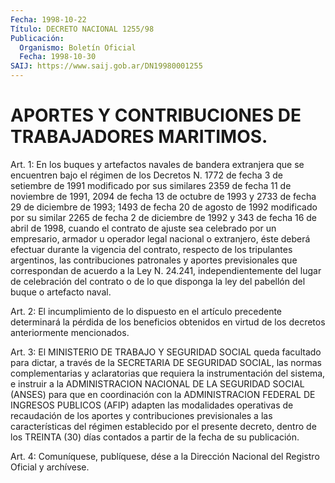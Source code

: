 ```yaml
---
Fecha: 1998-10-22
Título: DECRETO NACIONAL 1255/98
Publicación:
  Organismo: Boletín Oficial
  Fecha: 1998-10-30
SAIJ: https://www.saij.gob.ar/DN19980001255
---
```

# APORTES Y CONTRIBUCIONES DE TRABAJADORES MARITIMOS.

<a id="1"></a>
Art. 1:  En  los  buques  y  artefactos  navales  de bandera extranjera que se encuentren bajo el régimen de los Decretos N. 1772 de  fecha 3 de setiembre de 1991 modificado por sus similares  2359 de fecha  11  de  noviembre de 1991, 2094 de fecha 13 de octubre de 1993 y 2733 de fecha  29  de diciembre de 1993; 1493 de fecha 20 de agosto  de 1992 modificado por  su  similar  2265  de  fecha  2  de diciembre  de  1992  y  343 de fecha 16 de abril de 1998, cuando el contrato  de ajuste sea celebrado  por  un  empresario,  armador  u operador legal  nacional o extranjero, éste deberá efectuar durante la vigencia del contrato,  respecto  de los tripulantes argentinos, las  contribuciones  patronales  y  aportes    previsionales    que correspondan  de  acuerdo a la Ley N. 24.241, independientemente del lugar de celebración  del  contrato o de lo que disponga la ley del pabellón del buque o artefacto naval.

<a id="2"></a>
Art.  2: El  incumplimiento  de  lo  dispuesto  en  el  artículo precedente determinará la pérdida  de  los  beneficios obtenidos en virtud de los decretos anteriormente mencionados.

<a id="3"></a>
Art.  3:  El  MINISTERIO  DE  TRABAJO  Y SEGURIDAD  SOCIAL queda facultado  para  dictar,  a  través de la SECRETARIA  DE  SEGURIDAD SOCIAL, las normas complementarias  y  aclaratorias que requiera la instrumentación  del  sistema,  e  instruir   a  la  ADMINISTRACION NACIONAL  DE LA SEGURIDAD SOCIAL (ANSES) para que  en  coordinación con la ADMINISTRACION  FEDERAL  DE INGRESOS PUBLICOS (AFIP) adapten las  modalidades  operativas  de  recaudación   de  los  aportes  y contribuciones  previsionales  a  las características  del  régimen establecido por el presente decreto,  dentro  de  los  TREINTA (30) días contados a partir de la fecha de su publicación.

<a id="4"></a>
Art.  4: Comuníquese, publíquese, dése a la Dirección Nacional  del Registro  Oficial  y  archívese.